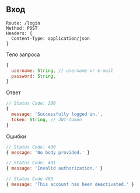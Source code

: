 ## Вход
```
Route: /login
Method: POST
Headers: {
  Content-Type: application/json
}
```

Тело запроса
```js
{
  username: String, // username or e-mail
  password: String,
}
```

Ответ
```js
// Status Code: 200
{
  message: 'Successfully logged in.',
  token: String, // JWT-token
}
```

Ошибки
```js
// Status Code: 400
{ message: 'No body provided.' }

// Status Code: 401
{ message: 'Invalid authorization.' }

// Status Code 403
{ message: 'This account has been deactivated.' }
```